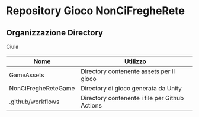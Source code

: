 # Repository Gioco NonCiFregheRete
## Organizzazione Directory

Ciula

| Nome  | Utilizzo  |
|-------|-----------|
| GameAssets  | Directory contenente assets per il gioco  |
| NonCiFregheReteGame | Directory di gioco generata da Unity  |
| .github/workflows | Directory contenente i file per Github Actions |
